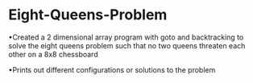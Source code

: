 # Eight-Queens-Problem

•Created a 2 dimensional array program with goto and backtracking to solve the eight queens problem such that no two queens threaten each other on a 8x8 chessboard

•Prints out different configurations or solutions to the problem
